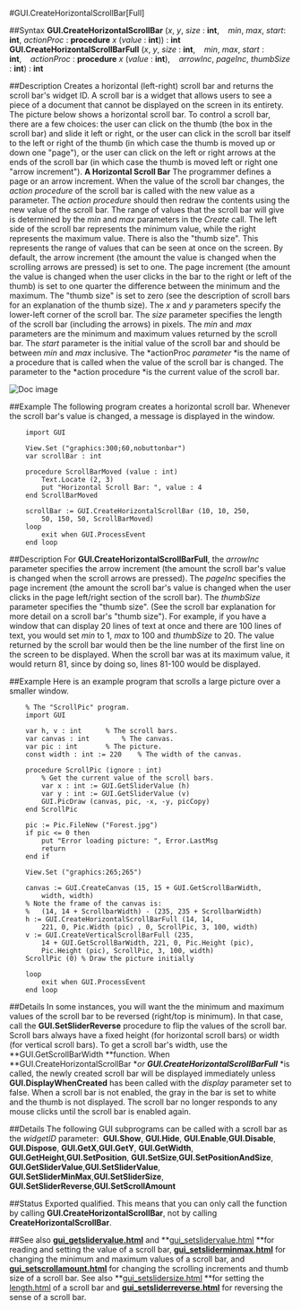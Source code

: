 
#GUI.CreateHorizontalScrollBar[Full]

##Syntax
**GUI.CreateHorizontalScrollBar** (*x*, *y*, *size* : **int**,    *min*, *max*, *start*: **int**, *actionProc* : **procedure** *x* (*value* : **int**)) : **int**
**GUI.CreateHorizontalScrollBarFull** (*x*, *y*, *size* : **int**,    *min*, *max*, *start* : **int**,    *actionProc* : **procedure** *x* (*value* : **int**),    *arrowInc*, *pageInc*, *thumbSize* : **int**) : **int**



##Description
Creates a horizontal (left-right) scroll bar and returns the scroll bar's widget ID. 
A scroll bar is a widget that allows users to see a piece of a document that cannot be displayed on the screen in its entirety. The picture below shows a horizontal scroll bar. To control a scroll bar, there are a few choices: the user can click on the thumb (the box in the scroll bar) and slide it left or right, or the user can click in the scroll bar itself to the left or right of the thumb (in which case the thumb is moved up or down one "page"), or the user can click on the left or right arrows at the ends of the scroll bar (in which case the thumb is moved left or right one "arrow increment"). 
**A Horizontal Scroll Bar**
The programmer defines a page or an arrow increment. When the value of the scroll bar changes, the *action procedure* of the scroll bar is called with the new value as a parameter. The *action procedure* should then redraw the contents using the new value of the scroll bar.
The range of values that the scroll bar will give is determined by the *min* and *max* parameters in the *Create* call. The left side of the scroll bar represents the minimum value, while the right represents the maximum value. There is also the "thumb size". This represents the range of values that can be seen at once on the screen.
By default, the arrow increment (the amount the value is changed when the scrolling arrows are pressed) is set to one. The page increment (the amount the value is changed when the user clicks in the bar to the right or left of the thumb) is set to one quarter the difference between the minimum and the maximum. The "thumb size" is set to zero (see the description of scroll bars for an explanation of the thumb size).
The *x* and *y* parameters specify the lower-left corner of the scroll bar. The *size* parameter specifies the length of the scroll bar (including the arrows) in pixels. The *min* and *max* parameters are the minimum and maximum values returned by the scroll bar. The *start* parameter is the initial value of the scroll bar and should be between *min* and *max* inclusive. The *actionProc *parameter* *is the name of a procedure that is called when the value of the scroll bar is changed. The parameter to the *action procedure *is the current value of the scroll bar.

![Doc image](gui_createhorizontalscrollbar_full01.gif)


##Example
The following program creates a horizontal scroll bar. Whenever the scroll bar's value is changed, a message is displayed in the window.



        import GUI 
        
        View.Set ("graphics:300;60,nobuttonbar") 
        var scrollBar : int
        
        procedure ScrollBarMoved (value : int)
            Text.Locate (2, 3)
            put "Horizontal Scroll Bar: ", value : 4
        end ScrollBarMoved
        
        scrollBar := GUI.CreateHorizontalScrollBar (10, 10, 250,
            50, 150, 50, ScrollBarMoved)
        loop
            exit when GUI.ProcessEvent
        end loop
##Description
For **GUI.CreateHorizontalScrollBarFull**, the *arrowInc* parameter specifies the arrow increment (the amount the scroll bar's value is changed when the scroll arrows are pressed). The *pageInc* specifies the page increment (the amount the scroll bar's value is changed when the user clicks in the page left/right section of the scroll bar). The *thumbSize* parameter specifies the "thumb size". (See the scroll bar explanation for more detail on a scroll bar's "thumb size").
For example, if you have a window that can display 20 lines of text at once and there are 100 lines of text, you would set *min* to 1, *max* to 100 and *thumbSize* to 20. The value returned by the scroll bar would then be the line number of the first line on the screen to be displayed. When the scroll bar was at its maximum value, it would return 81, since by doing so, lines 81-100 would be displayed. 



##Example
Here is an example program that scrolls a large picture over a smaller window.



        % The "ScrollPic" program.
        import GUI
        
        var h, v : int      % The scroll bars.
        var canvas : int        % The canvas.
        var pic : int       % The picture.
        const width : int := 220    % The width of the canvas.
        
        procedure ScrollPic (ignore : int)
            % Get the current value of the scroll bars.
            var x : int := GUI.GetSliderValue (h)
            var y : int := GUI.GetSliderValue (v)
            GUI.PicDraw (canvas, pic, -x, -y, picCopy)
        end ScrollPic
        
        pic := Pic.FileNew ("Forest.jpg")
        if pic <= 0 then
            put "Error loading picture: ", Error.LastMsg
            return
        end if
        
        View.Set ("graphics:265;265")
        
        canvas := GUI.CreateCanvas (15, 15 + GUI.GetScrollBarWidth, 
            width, width)
        % Note the frame of the canvas is:
        %   (14, 14 + ScrollbarWidth) - (235, 235 + ScrollbarWidth)
        h := GUI.CreateHorizontalScrollBarFull (14, 14,
            221, 0, Pic.Width (pic) , 0, ScrollPic, 3, 100, width)
        v := GUI.CreateVerticalScrollBarFull (235, 
            14 + GUI.GetScrollBarWidth, 221, 0, Pic.Height (pic), 
            Pic.Height (pic), ScrollPic, 3, 100, width)
        ScrollPic (0) % Draw the picture initially

        loop
            exit when GUI.ProcessEvent
        end loop
##Details
In some instances, you will want the the minimum and maximum values of the scroll bar to be reversed (right/top is minimum). In that case, call the **GUI.SetSliderReverse** procedure to flip the values of the scroll bar.
Scroll bars always have a fixed height (for horizontal scroll bars) or width (for vertical scroll bars). To get a scroll bar's width, use the **GUI.GetScrollBarWidth **function. 
When **GUI.CreateHorizontalScrollBar **or **GUI.CreateHorizontalScrollBarFull*** *is called, the newly created scroll bar will be displayed immediately unless **GUI.DisplayWhenCreated** has been called with the *display* parameter set to false. 
When a scroll bar is not enabled, the gray in the bar is set to white and the thumb is not displayed. The scroll bar no longer responds to any mouse clicks until the scroll bar is enabled again.



##Details
The following GUI subprograms can be called with a scroll bar as the *widgetID* parameter:
 **GUI.Show**, **GUI.Hide**, **GUI.Enable**,**GUI.Disable**, **GUI.Dispose**, **GUI.GetX**,**GUI.GetY**, **GUI.GetWidth**, **GUI.GetHeight**,**GUI.SetPosition**, **GUI.SetSize**,**GUI.SetPositionAndSize**, **GUI.GetSliderValue**,**GUI.SetSliderValue**, **GUI.SetSliderMinMax**,**GUI.SetSliderSize**, **GUI.SetSliderReverse**,**GUI.SetScrollAmount**



##Status
Exported qualified.
This means that you can only call the function by calling **GUI.CreateHorizontalScrollBar**, not by calling **CreateHorizontalScrollBar**.



##See also
**[gui_getslidervalue.html](GUI.GetSliderValue)** and **[gui_setslidervalue.html](GUI.SetSliderValue) **for reading and setting the value of a scroll bar, **[gui_setsliderminmax.html](GUI.SetSliderMinMax)** for changing the minimum and maximum values of a scroll bar, and **[gui_setscrollamount.html](GUI.SetScrollAmount)** for changing the scrolling increments and thumb size of a scroll bar. See also **[gui_setslidersize.html](GUI.SetSliderSize) **for setting the [length.html](length) of a scroll bar and **[gui_setsliderreverse.html](GUI.SetSliderReverse)** for reversing the sense of a scroll bar.


